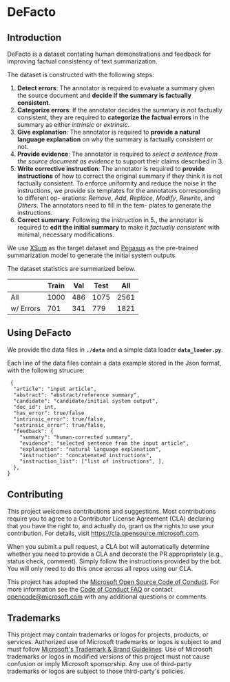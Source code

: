 # DeFacto

## Introduction

DeFacto is a dataset contating human demonstrations and feedback for improving factual consistency of text summarization.

The dataset is constructed with the following steps:

1. **Detect errors**: The annotator is required to
evaluate a summary given the source document and
**decide if the summary is factually consistent**.
2. **Categorize errors**: If the annotator decides
the summary *is not* factually consistent, they are
required to **categorize the factual errors** in the
summary as either *intrinsic* or *extrinsic*.
3. **Give explanation**: The annotator is required to
**provide a natural language explanation** on why
the summary is factually consistent or not.
4. **Provide evidence**: The annotator is required to
*select a sentence from the source document as
evidence* to support their claims described in 3.
5. **Write corrective instruction**: The annotator is
required to **provide instructions** of how to correct
the original summary if they think it is not factually
consistent. To enforce uniformity and reduce the
noise in the instructions, we provide six templates
for the annotators corresponding to different op-
erations: *Remove*, *Add*, *Replace*, *Modify*, *Rewrite*,
and *Others*. The annotators need to fill in the tem-
plates to generate the instructions.
6. **Correct summary**: Following the instruction
in 5., the annotator is required to **edit the initial
summary** to make it *factually consistent* with minimal, necessary modifications.

We use [XSum](https://github.com/EdinburghNLP/XSum) as the target dataset and [Pegasus](https://github.com/google-research/pegasus) as the pre-trained summarization model to generate the initial system outputs.

The dataset statistics are summarized below.

| | Train | Val | Test | All |
| --- | --- | --- | --- | --- |
| All |  1000 | 486 | 1075 | 2561 |
| w/ Errors | 701 | 341 | 779 | 1821 |

## Using DeFacto

We provide the data files in **`./data`** and a simple data loader **``data_loader.py``**.

Each line of the data files contain a data example stored in the Json format, with the following strucure:

```
 {
  "article": "input article",
  "abstract": "abstract/reference summary",
  "candidate": "candidate/initial system output",
  "doc_id": int,
  "has_error": true/false
  "intrinsic_error": true/false,
  "extrinsic_error": true/false,
  "feedback": {
    "summary": "human-corrected summary",
    "evidence": "selected sentence from the input article",
    "explanation": "natural language explanation",
    "instruction": "concatenated instructions",
    "instruction_list": ["list of instructions", ],
  },
}
```


## Contributing

This project welcomes contributions and suggestions.  Most contributions require you to agree to a
Contributor License Agreement (CLA) declaring that you have the right to, and actually do, grant us
the rights to use your contribution. For details, visit https://cla.opensource.microsoft.com.

When you submit a pull request, a CLA bot will automatically determine whether you need to provide
a CLA and decorate the PR appropriately (e.g., status check, comment). Simply follow the instructions
provided by the bot. You will only need to do this once across all repos using our CLA.

This project has adopted the [Microsoft Open Source Code of Conduct](https://opensource.microsoft.com/codeofconduct/).
For more information see the [Code of Conduct FAQ](https://opensource.microsoft.com/codeofconduct/faq/) or
contact [opencode@microsoft.com](mailto:opencode@microsoft.com) with any additional questions or comments.

## Trademarks

This project may contain trademarks or logos for projects, products, or services. Authorized use of Microsoft 
trademarks or logos is subject to and must follow 
[Microsoft's Trademark & Brand Guidelines](https://www.microsoft.com/en-us/legal/intellectualproperty/trademarks/usage/general).
Use of Microsoft trademarks or logos in modified versions of this project must not cause confusion or imply Microsoft sponsorship.
Any use of third-party trademarks or logos are subject to those third-party's policies.
